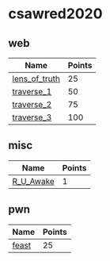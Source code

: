 # csawred2020

## web
Name | Points
-----|--------
[lens_of_truth](lens_of_truth/README.md) | 25
[traverse_1](traverse_1/README.md) | 50
[traverse_2](traverse_2/README.md) | 75
[traverse_3](traverse_3/README.md) | 100

## misc
Name | Points
-----|--------
[R_U_Awake](R_U_Awake/README.md) | 1

## pwn
Name | Points
-----|--------
[feast](feast/README.md) | 25
